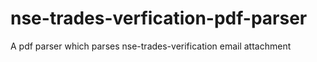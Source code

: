 # nse-trades-verfication-pdf-parser
A pdf parser which parses nse-trades-verification email attachment

